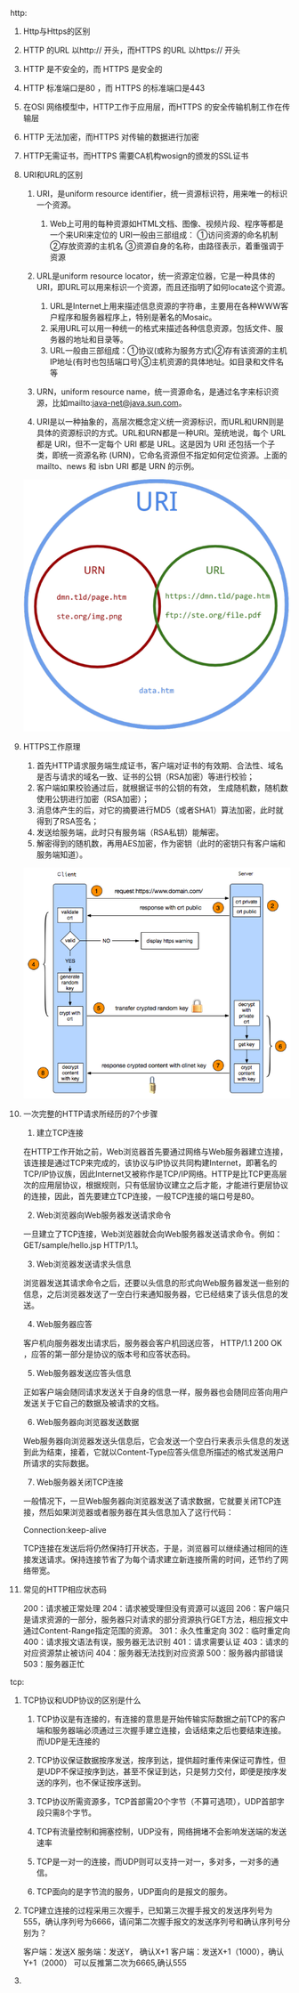http:

1. Http与Https的区别
 1. HTTP 的URL 以http:// 开头，而HTTPS 的URL 以https:// 开头
 2. HTTP 是不安全的，而 HTTPS 是安全的
 3. HTTP 标准端口是80 ，而 HTTPS 的标准端口是443
 4. 在OSI 网络模型中，HTTP工作于应用层，而HTTPS 的安全传输机制工作在传输层
 5. HTTP 无法加密，而HTTPS 对传输的数据进行加密
 6. HTTP无需证书，而HTTPS 需要CA机构wosign的颁发的SSL证书

2. URI和URL的区别



    1. URI，是uniform resource identifier，统一资源标识符，用来唯一的标识一个资源。

        1. Web上可用的每种资源如HTML文档、图像、视频片段、程序等都是一个来URI来定位的
    URI一般由三部组成：
    ①访问资源的命名机制
    ②存放资源的主机名
    ③资源自身的名称，由路径表示，着重强调于资源

    2. URL是uniform resource locator，统一资源定位器，它是一种具体的URI，即URL可以用来标识一个资源，而且还指明了如何locate这个资源。

	    1. URL是Internet上用来描述信息资源的字符串，主要用在各种WWW客户程序和服务器程序上，特别是著名的Mosaic。
	    2. 采用URL可以用一种统一的格式来描述各种信息资源，包括文件、服务器的地址和目录等。
	    3. URL一般由三部组成：①协议(或称为服务方式)②存有该资源的主机IP地址(有时也包括端口号)③主机资源的具体地址。如目录和文件名等

	3. URN，uniform resource name，统一资源命名，是通过名字来标识资源，比如mailto:java-net@java.sun.com。


    
    4. URI是以一种抽象的，高层次概念定义统一资源标识，而URL和URN则是具体的资源标识的方式。URL和URN都是一种URI。笼统地说，每个 URL 都是 URI，但不一定每个 URI 都是 URL。这是因为 URI 还包括一个子类，即统一资源名称 (URN)，它命名资源但不指定如何定位资源。上面的 mailto、news 和 isbn URI 都是 URN 的示例。



    
    ![](../pics/1.png)
    

3. HTTPS工作原理

	1. 首先HTTP请求服务端生成证书，客户端对证书的有效期、合法性、域名是否与请求的域名一致、证书的公钥（RSA加密）等进行校验；
	2. 客户端如果校验通过后，就根据证书的公钥的有效， 生成随机数，随机数使用公钥进行加密（RSA加密）；
	3. 消息体产生的后，对它的摘要进行MD5（或者SHA1）算法加密，此时就得到了RSA签名；
	4. 发送给服务端，此时只有服务端（RSA私钥）能解密。
	5. 解密得到的随机数，再用AES加密，作为密钥（此时的密钥只有客户端和服务端知道）。

	![](../pics/2.png)
	
4. 一次完整的HTTP请求所经历的7个步骤

	1. 建立TCP连接
	
	在HTTP工作开始之前，Web浏览器首先要通过网络与Web服务器建立连接，该连接是通过TCP来完成的，该协议与IP协议共同构建Internet，即著名的TCP/IP协议族，因此Internet又被称作是TCP/IP网络。HTTP是比TCP更高层次的应用层协议，根据规则，只有低层协议建立之后才能，才能进行更层协议的连接，因此，首先要建立TCP连接，一般TCP连接的端口号是80。
	
	2. Web浏览器向Web服务器发送请求命令 
	
	一旦建立了TCP连接，Web浏览器就会向Web服务器发送请求命令。例如：GET/sample/hello.jsp HTTP/1.1。
	
	3. Web浏览器发送请求头信息 
	
	浏览器发送其请求命令之后，还要以头信息的形式向Web服务器发送一些别的信息，之后浏览器发送了一空白行来通知服务器，它已经结束了该头信息的发送。 
	
	4. Web服务器应答 
	
	客户机向服务器发出请求后，服务器会客户机回送应答， HTTP/1.1 200 OK ，应答的第一部分是协议的版本号和应答状态码。
	
	5. Web服务器发送应答头信息 
	
	正如客户端会随同请求发送关于自身的信息一样，服务器也会随同应答向用户发送关于它自己的数据及被请求的文档。 
	
	6. Web服务器向浏览器发送数据 
	
	Web服务器向浏览器发送头信息后，它会发送一个空白行来表示头信息的发送到此为结束，接着，它就以Content-Type应答头信息所描述的格式发送用户所请求的实际数据。
	
	7. Web服务器关闭TCP连接 
	
	一般情况下，一旦Web服务器向浏览器发送了请求数据，它就要关闭TCP连接，然后如果浏览器或者服务器在其头信息加入了这行代码：
	
	Connection:keep-alive 
	
	TCP连接在发送后将仍然保持打开状态，于是，浏览器可以继续通过相同的连接发送请求。保持连接节省了为每个请求建立新连接所需的时间，还节约了网络带宽。
	
	
	
5. 常见的HTTP相应状态码

	200：请求被正常处理
	204：请求被受理但没有资源可以返回
	206：客户端只是请求资源的一部分，服务器只对请求的部分资源执行GET方法，相应报文中通过Content-Range指定范围的资源。
	301：永久性重定向
	302：临时重定向
	400：请求报文语法有误，服务器无法识别
	401：请求需要认证
	403：请求的对应资源禁止被访问
	404：服务器无法找到对应资源
	500：服务器内部错误
	503：服务器正忙



tcp:

1. TCP协议和UDP协议的区别是什么

	1. TCP协议是有连接的，有连接的意思是开始传输实际数据之前TCP的客户端和服务器端必须通过三次握手建立连接，会话结束之后也要结束连接。而UDP是无连接的
	
	2. TCP协议保证数据按序发送，按序到达，提供超时重传来保证可靠性，但是UDP不保证按序到达，甚至不保证到达，只是努力交付，即便是按序发送的序列，也不保证按序送到。
	
	3. TCP协议所需资源多，TCP首部需20个字节（不算可选项），UDP首部字段只需8个字节。
	
	4. TCP有流量控制和拥塞控制，UDP没有，网络拥堵不会影响发送端的发送速率
	
	5. TCP是一对一的连接，而UDP则可以支持一对一，多对多，一对多的通信。
	
	6. TCP面向的是字节流的服务，UDP面向的是报文的服务。

2.  TCP建立连接的过程采用三次握手，已知第三次握手报文的发送序列号为555，确认序列号为6666，请问第二次握手报文的发送序列号和确认序列号分别为？

	客户端：发送X
	服务端：发送Y， 确认X+1
	客户端：发送X+1（1000），确认Y+1（2000）
	可以反推第二次为6665,确认555
	
	
3. 
	


	
	
	



    
